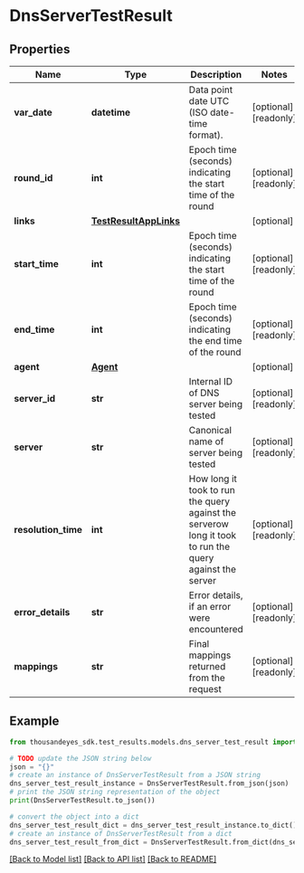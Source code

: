 # DnsServerTestResult


## Properties

Name | Type | Description | Notes
------------ | ------------- | ------------- | -------------
**var_date** | **datetime** | Data point date UTC (ISO date-time format). | [optional] [readonly] 
**round_id** | **int** | Epoch time (seconds) indicating the start time of the round | [optional] [readonly] 
**links** | [**TestResultAppLinks**](TestResultAppLinks.md) |  | [optional] 
**start_time** | **int** | Epoch time (seconds) indicating the start time of the round | [optional] [readonly] 
**end_time** | **int** | Epoch time (seconds) indicating the end time of the round | [optional] [readonly] 
**agent** | [**Agent**](Agent.md) |  | [optional] 
**server_id** | **str** | Internal ID of DNS server being tested | [optional] [readonly] 
**server** | **str** | Canonical name of server being tested | [optional] [readonly] 
**resolution_time** | **int** | How long it took to run the query against the serverow long it took to run the query against the server | [optional] [readonly] 
**error_details** | **str** | Error details, if an error were encountered | [optional] [readonly] 
**mappings** | **str** | Final mappings returned from the request | [optional] [readonly] 

## Example

```python
from thousandeyes_sdk.test_results.models.dns_server_test_result import DnsServerTestResult

# TODO update the JSON string below
json = "{}"
# create an instance of DnsServerTestResult from a JSON string
dns_server_test_result_instance = DnsServerTestResult.from_json(json)
# print the JSON string representation of the object
print(DnsServerTestResult.to_json())

# convert the object into a dict
dns_server_test_result_dict = dns_server_test_result_instance.to_dict()
# create an instance of DnsServerTestResult from a dict
dns_server_test_result_from_dict = DnsServerTestResult.from_dict(dns_server_test_result_dict)
```
[[Back to Model list]](../README.md#documentation-for-models) [[Back to API list]](../README.md#documentation-for-api-endpoints) [[Back to README]](../README.md)


